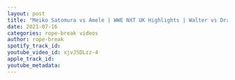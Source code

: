 ```yaml
---
layout: post
title: "Meiko Satomura vs Amele | WWE NXT UK Highlights | Walter vs Dragunov 2 Canceled"
date: 2021-07-16
categories: rope-break videos
author: rope-break
spotify_track_id: 
youtube_video_id: xjvJSDLzz-4
apple_track_id: 
youtube_metadata: 
---
```

